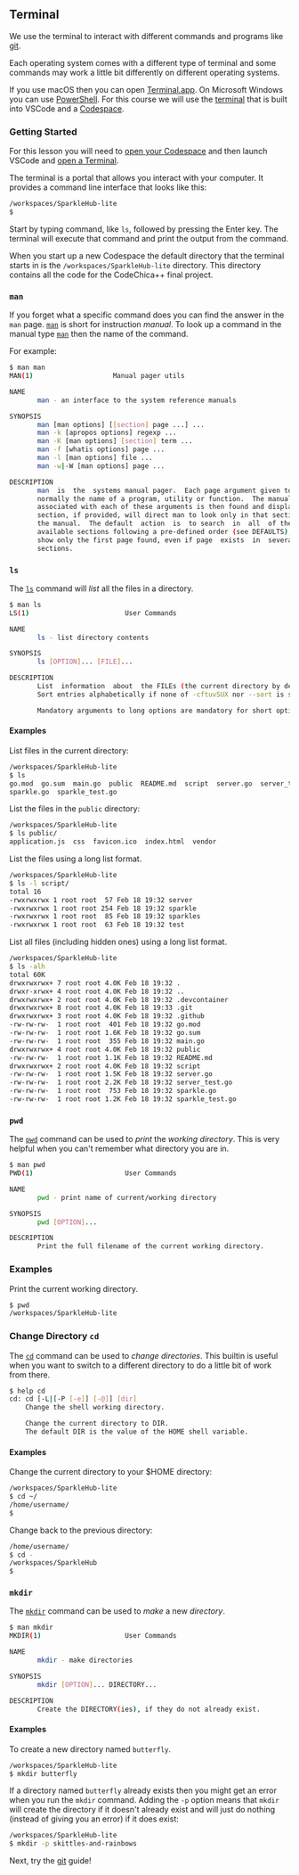 ## Terminal

We use the terminal to interact with different commands and programs like
[git][git].

Each operating system comes with a different type of terminal and some commands
may work a little bit differently on different operating systems.

If you use macOS then you can open [Terminal.app][terminal.app].
On Microsoft Windows you can use [PowerShell][powershell].
For this course we will use the [terminal][integrated_terminal] that is built
into VSCode and a [Codespace][codespace].

### Getting Started

For this lesson you will need to [open your Codespace][codespace] and then
launch VSCode and [open a Terminal][integrated_terminal].

The terminal is a portal that allows you interact with your computer.
It provides a command line interface that looks like this:

```bash
/workspaces/SparkleHub-lite
$
```

Start by typing command, like `ls`, followed by pressing the Enter key.
The terminal will execute that command and print the output from the command.

When you start up a new Codespace the default directory that the
terminal starts in is the `/workspaces/SparkleHub-lite` directory. This directory
contains all the code for the CodeChica++ final project.

### `man`

If you forget what a specific command does you can find the answer in the `man`
page. [`man`][man] is short for instruction *manual*. To look up a command in the
manual type [`man`][man] then the name of the command.

For example:

```bash
$ man man
MAN(1)                    Manual pager utils                             MAN(1)

NAME
       man - an interface to the system reference manuals

SYNOPSIS
       man [man options] [[section] page ...] ...
       man -k [apropos options] regexp ...
       man -K [man options] [section] term ...
       man -f [whatis options] page ...
       man -l [man options] file ...
       man -w|-W [man options] page ...

DESCRIPTION
       man  is  the  systems manual pager.  Each page argument given to man is
       normally the name of a program, utility or function.  The manual page
       associated with each of these arguments is then found and displayed.  A
       section, if provided, will direct man to look only in that section of
       the manual.  The default  action  is  to search  in  all  of the
       available sections following a pre-defined order (see DEFAULTS), and to
       show only the first page found, even if page  exists  in  several
       sections.
```

### `ls`

The [`ls`][ls] command will *list* all the files in a directory.

```bash
$ man ls
LS(1)                        User Commands                                LS(1)

NAME
       ls - list directory contents

SYNOPSIS
       ls [OPTION]... [FILE]...

DESCRIPTION
       List  information  about  the FILEs (the current directory by default).
       Sort entries alphabetically if none of -cftuvSUX nor --sort is specified.

       Mandatory arguments to long options are mandatory for short options too.
```

#### Examples

List files in the current directory:

```bash
/workspaces/SparkleHub-lite
$ ls
go.mod  go.sum  main.go  public  README.md  script  server.go  server_test.go
sparkle.go  sparkle_test.go
```

List the files in the `public` directory:

```bash
/workspaces/SparkleHub-lite
$ ls public/
application.js  css  favicon.ico  index.html  vendor
```

List the files using a long list format.

```bash
/workspaces/SparkleHub-lite
$ ls -l script/
total 16
-rwxrwxrwx 1 root root  57 Feb 18 19:32 server
-rwxrwxrwx 1 root root 254 Feb 18 19:32 sparkle
-rwxrwxrwx 1 root root  85 Feb 18 19:32 sparkles
-rwxrwxrwx 1 root root  63 Feb 18 19:32 test
```

List all files (including hidden ones) using a long list format.

```bash
/workspaces/SparkleHub-lite
$ ls -alh
total 60K
drwxrwxrwx+ 7 root root 4.0K Feb 18 19:32 .
drwxr-xrwx+ 4 root root 4.0K Feb 18 19:32 ..
drwxrwxrwx+ 2 root root 4.0K Feb 18 19:32 .devcontainer
drwxrwxrwx+ 8 root root 4.0K Feb 18 19:33 .git
drwxrwxrwx+ 3 root root 4.0K Feb 18 19:32 .github
-rw-rw-rw-  1 root root  401 Feb 18 19:32 go.mod
-rw-rw-rw-  1 root root 1.6K Feb 18 19:32 go.sum
-rw-rw-rw-  1 root root  355 Feb 18 19:32 main.go
drwxrwxrwx+ 4 root root 4.0K Feb 18 19:32 public
-rw-rw-rw-  1 root root 1.1K Feb 18 19:32 README.md
drwxrwxrwx+ 2 root root 4.0K Feb 18 19:32 script
-rw-rw-rw-  1 root root 1.5K Feb 18 19:32 server.go
-rw-rw-rw-  1 root root 2.2K Feb 18 19:32 server_test.go
-rw-rw-rw-  1 root root  753 Feb 18 19:32 sparkle.go
-rw-rw-rw-  1 root root 1.2K Feb 18 19:32 sparkle_test.go
```

### `pwd`

The [`pwd`][pwd] command can be used to *print* the *working directory*. This is very
helpful when you can't remember what directory you are in.

```bash
$ man pwd
PWD(1)                       User Commands                               PWD(1)

NAME
       pwd - print name of current/working directory

SYNOPSIS
       pwd [OPTION]...

DESCRIPTION
       Print the full filename of the current working directory.
```

### Examples

Print the current working directory.

```bash
$ pwd
/workspaces/SparkleHub-lite
```

### Change Directory `cd`

The [`cd`][cd] command can be used to *change directories*.
This builtin is useful when you want to switch to a different directory to do a
little bit of work from there.

```bash
$ help cd
cd: cd [-L|[-P [-e]] [-@]] [dir]
    Change the shell working directory.

    Change the current directory to DIR.
    The default DIR is the value of the HOME shell variable.
```

#### Examples

Change the current directory to your $HOME directory:

```bash
/workspaces/SparkleHub-lite
$ cd ~/
/home/username/
$
```

Change back to the previous directory:

```bash
/home/username/
$ cd -
/workspaces/SparkleHub
$
```

### `mkdir`

The [`mkdir`][mkdir] command can be used to *make* a new *directory*.

```bash
$ man mkdir
MKDIR(1)                     User Commands                             MKDIR(1)

NAME
       mkdir - make directories

SYNOPSIS
       mkdir [OPTION]... DIRECTORY...

DESCRIPTION
       Create the DIRECTORY(ies), if they do not already exist.
```

#### Examples

To create a new directory named `butterfly`.

```bash
/workspaces/SparkleHub-lite
$ mkdir butterfly
```

If a directory named `butterfly` already exists then you might get an error when
you run the `mkdir` command. Adding the `-p` option means that `mkdir` will
create the directory if it doesn't already exist and will just do nothing
(instead of giving you an error) if it does exist:

```bash
/workspaces/SparkleHub-lite
$ mkdir -p skittles-and-rainbows
```

Next, try the [git][git] guide!

[cd]: https://man7.org/linux/man-pages/man1/cd.1p.html
[codespace]: ./github.html#codespaces
[git]: ./git.html
[integrated_terminal]: ./vscode.html#integrated-terminal
[ls]: https://man7.org/linux/man-pages/man1/ls.1.html
[man]: https://man7.org/linux/man-pages/man1/man.1.html
[powershell]: https://docs.microsoft.com/en-us/powershell/
[pwd]: https://man7.org/linux/man-pages/man1/pwd.1.html
[mkdir]: https://man7.org/linux/man-pages/man1/mkdir.1.html
[terminal.app]: https://support.apple.com/en-ca/guide/terminal/welcome/mac
